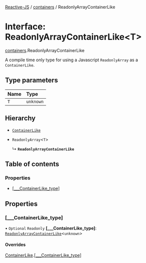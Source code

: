 [Reactive-JS](../README.md) / [containers](../modules/containers.md) / ReadonlyArrayContainerLike

# Interface: ReadonlyArrayContainerLike<T\>

[containers](../modules/containers.md).ReadonlyArrayContainerLike

A compile time only type for using a Javascript `ReadonlyArray` as a `ContainerLike`.

## Type parameters

| Name | Type |
| :------ | :------ |
| `T` | `unknown` |

## Hierarchy

- [`ContainerLike`](containers.ContainerLike.md)

- `ReadonlyArray`<`T`\>

  ↳ **`ReadonlyArrayContainerLike`**

## Table of contents

### Properties

- [[\_\_\_ContainerLike\_type]](containers.ReadonlyArrayContainerLike.md#[___containerlike_type])

## Properties

### [\_\_\_ContainerLike\_type]

• `Optional` `Readonly` **[\_\_\_ContainerLike\_type]**: [`ReadonlyArrayContainerLike`](containers.ReadonlyArrayContainerLike.md)<`unknown`\>

#### Overrides

[ContainerLike](containers.ContainerLike.md).[[___ContainerLike_type]](containers.ContainerLike.md#[___containerlike_type])

